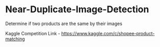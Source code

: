 # Near-Duplicate-Image-Detection
Determine if two products are the same by their images


Kaggle Competition Link - https://www.kaggle.com/c/shopee-product-matching 
